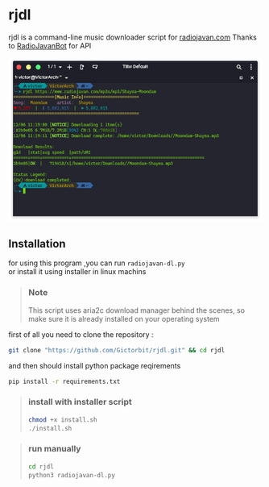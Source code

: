 # rjdl

rjdl is a command-line music downloader script for [radiojavan.com](https://radiojavan.com)
 Thanks to [RadioJavanBot](https://github.com/iw4p/RadioJavanBot) for API

 ![screenshot](Screenshot.png)

## Installation

for using this program ,you can run `radiojavan-dl.py` <br> or install it using installer in linux machins</br>

>### Note
>This script uses aria2c download manager behind the scenes, so make sure it is already installed on your operating system 


first of all you need to clone the repository :

```bash
git clone "https://github.com/Gictorbit/rjdl.git" && cd rjdl
```

and then should install python package reqirements

```bash
pip install -r requirements.txt
```
>### install with installer script
>```bash
>chmod +x install.sh
>./install.sh
>```

>### run manually
>```bash
>cd rjdl
>python3 radiojavan-dl.py
>```